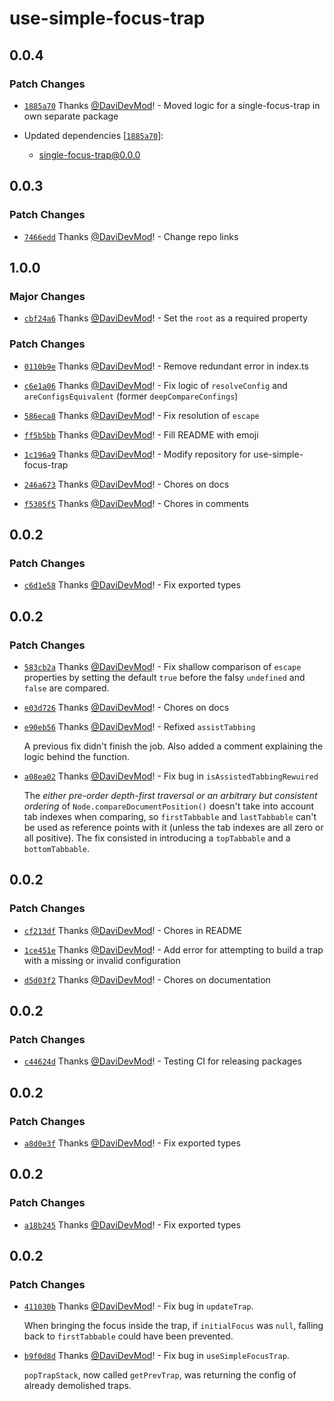 # use-simple-focus-trap

## 0.0.4

### Patch Changes

- [`1885a70`](https://github.com/DaviDevMod/focus-trap/commit/1885a70ff14e943f678067ae1b46855e7ce742bc) Thanks [@DaviDevMod](https://github.com/DaviDevMod)! - Moved logic for a single-focus-trap in own separate package

- Updated dependencies [[`1885a70`](https://github.com/DaviDevMod/focus-trap/commit/1885a70ff14e943f678067ae1b46855e7ce742bc)]:
  - single-focus-trap@0.0.0

## 0.0.3

### Patch Changes

- [`7466edd`](https://github.com/DaviDevMod/focus-trap/commit/7466edd70d081bc5105b93ad764ef27bd8eb237f) Thanks [@DaviDevMod](https://github.com/DaviDevMod)! - Change repo links

## 1.0.0

### Major Changes

- [`cbf24a6`](https://github.com/DaviDevMod/use-simple-focus-trap/commit/cbf24a669aedf6dac372b7279224ae0b90b35b80) Thanks [@DaviDevMod](https://github.com/DaviDevMod)! - Set the `root` as a required property

### Patch Changes

- [`0110b9e`](https://github.com/DaviDevMod/use-simple-focus-trap/commit/0110b9e801596cc2a35d8b11176d7445952b893a) Thanks [@DaviDevMod](https://github.com/DaviDevMod)! - Remove redundant error in index.ts

* [`c6e1a06`](https://github.com/DaviDevMod/use-simple-focus-trap/commit/c6e1a06916bca6771cb7414d461269c18a17c395) Thanks [@DaviDevMod](https://github.com/DaviDevMod)! - Fix logic of `resolveConfig` and `areConfigsEquivalent` (former `deepCompareConfings`)

- [`586eca8`](https://github.com/DaviDevMod/use-simple-focus-trap/commit/586eca86b255611f5b4ad2375d1f73f1d7567e3e) Thanks [@DaviDevMod](https://github.com/DaviDevMod)! - Fix resolution of `escape`

* [`ff5b5bb`](https://github.com/DaviDevMod/use-simple-focus-trap/commit/ff5b5bbae6fd898a709d4468c164c95306510cae) Thanks [@DaviDevMod](https://github.com/DaviDevMod)! - Fill README with emoji

- [`1c196a9`](https://github.com/DaviDevMod/use-simple-focus-trap/commit/1c196a97db0edfe129d58d90a64aaf6765554a5e) Thanks [@DaviDevMod](https://github.com/DaviDevMod)! - Modify repository for use-simple-focus-trap

* [`246a673`](https://github.com/DaviDevMod/use-simple-focus-trap/commit/246a6739c85dcd82db4e2fcbe93161246dd73eb8) Thanks [@DaviDevMod](https://github.com/DaviDevMod)! - Chores on docs

- [`f5305f5`](https://github.com/DaviDevMod/use-simple-focus-trap/commit/f5305f526fe0d8bd45ce0a54333da672fe5cd260) Thanks [@DaviDevMod](https://github.com/DaviDevMod)! - Chores in comments

## 0.0.2

### Patch Changes

- [`c6d1e58`](https://github.com/DaviDevMod/use-simple-focus-trap/commit/c6d1e58c7d16a068ab288f98144823812431b99c) Thanks [@DaviDevMod](https://github.com/DaviDevMod)! - Fix exported types

## 0.0.2

### Patch Changes

- [`583cb2a`](https://github.com/DaviDevMod/use-simple-focus-trap/commit/583cb2aea8e24308d7efc53cc26ae3f4bdfb823c) Thanks [@DaviDevMod](https://github.com/DaviDevMod)! - Fix shallow comparison of `escape` properties by setting the default `true` before the falsy `undefined` and `false` are compared.

* [`e03d726`](https://github.com/DaviDevMod/use-simple-focus-trap/commit/e03d7262e8704f9acebb7d70fbc77838eb6a582c) Thanks [@DaviDevMod](https://github.com/DaviDevMod)! - Chores on docs

- [`e90eb56`](https://github.com/DaviDevMod/use-simple-focus-trap/commit/e90eb561031f31543babe4cda8616f4d4c5592b4) Thanks [@DaviDevMod](https://github.com/DaviDevMod)! - Refixed `assistTabbing`

  A previous fix didn't finish the job.
  Also added a comment explaining the logic behind the function.

* [`a08ea02`](https://github.com/DaviDevMod/use-simple-focus-trap/commit/a08ea02e5e254279b3abb3a985a63ee14a055285) Thanks [@DaviDevMod](https://github.com/DaviDevMod)! - Fix bug in `isAssistedTabbingRewuired`

  The _either pre-order depth-first traversal or an arbitrary but consistent ordering_ of `Node.compareDocumentPosition()` doesn't take into account tab indexes when comparing, so `firstTabbable` and `lastTabbable` can't be used as reference points with it (unless the tab indexes are all zero or all positive).
  The fix consisted in introducing a `topTabbable` and a `bottomTabbable`.

## 0.0.2

### Patch Changes

- [`cf213df`](https://github.com/DaviDevMod/use-simple-focus-trap/commit/cf213df0940263214b5383c1f6e77669221b5c0c) Thanks [@DaviDevMod](https://github.com/DaviDevMod)! - Chores in README

* [`1ce451e`](https://github.com/DaviDevMod/use-simple-focus-trap/commit/1ce451eef2704bb16e64e1b255d74f2ac7d916b0) Thanks [@DaviDevMod](https://github.com/DaviDevMod)! - Add error for attempting to build a trap with a missing or invalid configuration

- [`d5d03f2`](https://github.com/DaviDevMod/use-simple-focus-trap/commit/d5d03f230f489cb66e9d0eeaca58a22789c5f048) Thanks [@DaviDevMod](https://github.com/DaviDevMod)! - Chores on documentation

## 0.0.2

### Patch Changes

- [`c44624d`](https://github.com/DaviDevMod/use-simple-focus-trap/commit/c44624dd128f8e1364ab2ecabf3ed5444c354129) Thanks [@DaviDevMod](https://github.com/DaviDevMod)! - Testing CI for releasing packages

## 0.0.2

### Patch Changes

- [`a8d0e3f`](https://github.com/DaviDevMod/use-simple-focus-trap/commit/a8d0e3fca48e4abd988a1bf063f2b25944ef3d5c) Thanks [@DaviDevMod](https://github.com/DaviDevMod)! - Fix exported types

## 0.0.2

### Patch Changes

- [`a18b245`](https://github.com/DaviDevMod/use-simple-focus-trap/commit/a18b2453f74e4e775139ee7ed70ab3369b2f8a50) Thanks [@DaviDevMod](https://github.com/DaviDevMod)! - Fix exported types

## 0.0.2

### Patch Changes

- [`411030b`](https://github.com/DaviDevMod/use-simple-focus-trap/commit/411030b1a9c8d0bc36224d3ab693cb448559abab) Thanks [@DaviDevMod](https://github.com/DaviDevMod)! - Fix bug in `updateTrap`.

  When bringing the focus inside the trap, if `initialFocus` was `null`, falling back to `firstTabbable` could have been prevented.

* [`b9f0d8d`](https://github.com/DaviDevMod/use-simple-focus-trap/commit/b9f0d8d2815e3a94573d7442b399c6af3e3b7fe0) Thanks [@DaviDevMod](https://github.com/DaviDevMod)! - Fix bug in `useSimpleFocusTrap`.

  `popTrapStack`, now called `getPrevTrap`, was returning the config of already demolished traps.
